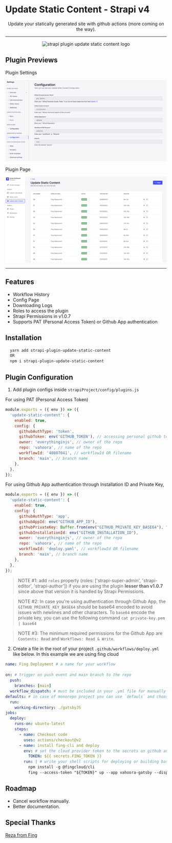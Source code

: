 # Update Static Content - Strapi v4

<p align="center">Update your statically generated site with github actions (more coming on the way).</p>

---

<p align="center" width="100%">
  <img alt="strapi plugin update static content logo" src="https://raw.githubusercontent.com/everythinginjs/strapi-plugin-update-static-content/main/public/logo/strapi-plugin-update-static-content.png"/>
</p>

## Plugin Previews

Plugin Settings

<p align="center" width="100%">
  <img alt="strapi plugin update static content configuration" src="https://raw.githubusercontent.com/everythinginjs/strapi-plugin-update-static-content/main/public/previews/plugin-config.png"/>
</p>

Plugin Page

<p align="center" width="100%">
  <img alt="strapi plugin update static content plugin" src="https://raw.githubusercontent.com/everythinginjs/strapi-plugin-update-static-content/main/public/previews/plugin-page.png"/>
</p>

---

## Features

- Workflow History
- Config Page
- Downloading Logs
- Roles to access the plugin
- Strapi Permissions in v1.0.7
- Supports PAT (Personal Access Token) or Github App authentication

## Installation

```bash
  yarn add strapi-plugin-update-static-content
  OR
  npm i strapi-plugin-update-static-content
```

## Plugin Configuration

1. Add plugin configs inside `strapiProject/config/plugins.js`

For using PAT (Personal Access Token) 
```javascript
module.exports = ({ env }) => ({
  'update-static-content': {
    enabled: true,
    config: {
      githubAuthType: 'token',
      githubToken: env('GITHUB_TOKEN'), // accessing personal github token from env file
      owner: 'everythinginjs', // owner of the repo
      repo: 'vahoora', // name of the repo
      workflowId: '40807041', // workflowId OR filename
      branch: 'main', // branch name
    },
  },
});
```

For using Github App authentication through Installation ID and Private Key,
```javascript
module.exports = ({ env }) => ({
  'update-static-content': {
    enabled: true,
    config: {
      githubAuthType: 'app',
      githubAppId: env("GITHUB_APP_ID"),
      githubPrivateKey: Buffer.from(env("GITHUB_PRIVATE_KEY_BASE64"), "base64").toString("utf8"),
      githubInstallationId: env("GITHUB_INSTALLATION_ID"),
      owner: 'everythinginjs', // owner of the repo
      repo: 'vahoora', // name of the repo
      workflowId: 'deploy.yaml', // workflowId OR filename
      branch: 'main', // branch name
    },
  },
});
```


> NOTE #1: add `roles` property (roles: ['strapi-super-admin', 'strapi-editor', 'strapi-author']) if you are using the plugin **lesser than v1.0.7** since above that version it is handled by Strapi Permissions.

> NOTE #2: In case you're using authentication through Github App, the `GITHUB_PRIVATE_KEY_BASE64` should be base64 encoded to avoid issues with newlines and other characters. 
> To `base64` encode the private key, you can use the following command `cat private-key.pem | base64`

> NOTE #3: The minimum required permissions for the Github App are `Contents: Read` and `Workflows: Read & Write`.

2. Create a file in the root of your project `.github/workflows/deploy.yml` like below. In this example we are using fing cloud

```yml
name: Fing Deployment # a name for your workflow

on: # trigger on push event and main branch to the repo
  push:
    branches: [main]
  workflow_dispatch: # must be included in your .yml file for manually triggering event
defaults: # in case of monorepo project you can use `defauls` and choose the subfolder
  run:
    working-directory: ./gatsbyJS
jobs:
  deploy:
    runs-on: ubuntu-latest
    steps:
      - name: Checkout code
        uses: actions/checkout@v2
      - name: install fing-cli and deploy
        env: # set the cloud provider token to the secrets on github and use it on run
          TOKEN: ${{ secrets.FING_TOKEN }}
        run: | # write your shell scripts for deploying or building based on your host provider
          npm install -g @fingcloud/cli
          fing --access-token "${TOKEN}" up --app vahoora-gatsby --dispatch
```

## Roadmap

- Cancel workflow manually.
- Better documentation.

## Special Thanks

[Reza from Fing](https://github.com/r6m)
